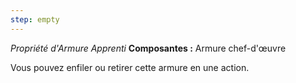```yaml
---
step: empty
---
```

_Propriété d'Armure Apprenti_
__Composantes :__ Armure chef-d'œuvre

Vous pouvez enfiler ou retirer cette armure en une action.